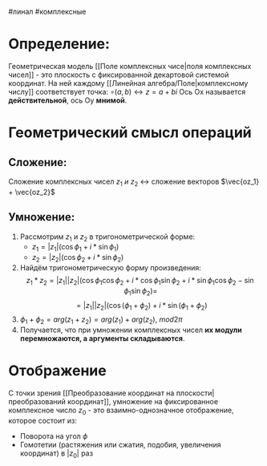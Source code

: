 #линал #комплексные 
# Определение:
Геометрическая модель [[Поле комплексных чисе|поля комплексных чисел]] - это плоскость с фиксированной декартовой системой координат.
На ней каждому [[Линейная алгебра/Поле|комплексному числу]] соответствует точка: $\circ (a, b) \longleftrightarrow z = a + bi$
Ось Ox называется **действительной**, ось Oy **мнимой**.
# Геометрический смысл операций
## Сложение:
Сложение комплексных чисел $z_1 \ и \ z_2\ \longleftrightarrow$ сложение векторов $\vec{oz_1} + \vec{oz_2}$
## Умножение:
1. Рассмотрим $z_1$ и $z_2$ в тригонометрической форме:
	- $z_1 = |z_1|(\cos \phi_1 + i*\sin \phi_1)$
	- $z_2 = |z_2|(\cos \phi_2 + i*\sin \phi_2)$
2. Найдём тригонометрическую форму произведения:
	$$z_1 * z_2 = |z_1||z_2|(\cos \phi_1 \cos \phi_2 + i* \cos \phi_1 \sin \phi_2 + i*\sin \phi_1\cos \phi_2 - \sin \phi_1 \sin \phi_2) = $$
	$$= |z_1||z_2|(\cos (\phi_1 + \phi_2) + i*\sin (\phi_1 + \phi_2)$$
3. $\phi_1 + \phi_2 = arg(z_1 + z_2) = arg(z_1) + arg(z_2), \ mod 2\pi$
4. Получается, что при умножении комплексных чисел **их модули перемножаются, а аргументы складываются**.
# Отображение
С точки зрения [[Преобразование координат на плоскости|преобразований координат]], умножение на фиксированное комплексное число $z_0$ - это взаимно-однозначное отображение, которое состоит из:
- Поворота на угол $\phi$
- Гомотетии (растяжения или сжатия, подобия, увеличения координат) в $|z_0|$ раз